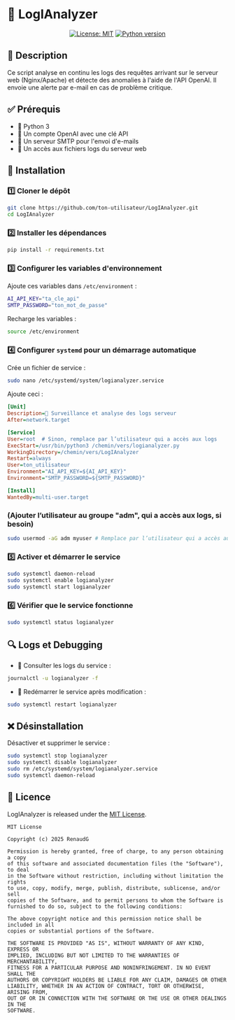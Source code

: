 # 🚀 LogIAnalyzer

<p align="center">
  <a href="https://github.com/renaudgweb/LogIAnalyzer/blob/main/LICENSE"><img src="https://img.shields.io/badge/License-MIT-blue.svg" alt="License: MIT"></a>
  <a href="https://www.python.org/downloads/"><img src="https://img.shields.io/badge/python-3.10+-blue.svg" alt="Python version"></a>
</p>

## 📌 Description
Ce script analyse en continu les logs des requêtes arrivant sur le serveur web (Nginx/Apache) et détecte des anomalies à l'aide de l'API OpenAI. Il envoie une alerte par e-mail en cas de problème critique.

## ✅ Prérequis
- 🐍 Python 3
- 🔑 Un compte OpenAI avec une clé API
- 📧 Un serveur SMTP pour l'envoi d'e-mails
- 📂 Un accès aux fichiers logs du serveur web

## 🔧 Installation

### 1️⃣ Cloner le dépôt
```bash
git clone https://github.com/ton-utilisateur/LogIAnalyzer.git
cd LogIAnalyzer
```

### 2️⃣ Installer les dépendances
```bash
pip install -r requirements.txt
```

### 3️⃣ Configurer les variables d'environnement
Ajoute ces variables dans `/etc/environment` :
```bash
AI_API_KEY="ta_cle_api"
SMTP_PASSWORD="ton_mot_de_passe"
```
Recharge les variables :
```bash
source /etc/environment
```

### 4️⃣ Configurer `systemd` pour un démarrage automatique
Crée un fichier de service :
```bash
sudo nano /etc/systemd/system/logianalyzer.service
```
Ajoute ceci :
```ini
[Unit]
Description=🚀 Surveillance et analyse des logs serveur
After=network.target

[Service]
User=root  # Sinon, remplace par l’utilisateur qui a accès aux logs
ExecStart=/usr/bin/python3 /chemin/vers/logianalyzer.py
WorkingDirectory=/chemin/vers/LogIAnalyzer
Restart=always
User=ton_utilisateur
Environment="AI_API_KEY=${AI_API_KEY}"
Environment="SMTP_PASSWORD=${SMTP_PASSWORD}"

[Install]
WantedBy=multi-user.target
```

### (Ajouter l’utilisateur au groupe "adm", qui a accès aux logs, si besoin)
```bash
sudo usermod -aG adm myuser # Remplace par l’utilisateur qui a accès aux logs
```

### 5️⃣ Activer et démarrer le service
```bash
sudo systemctl daemon-reload
sudo systemctl enable logianalyzer
sudo systemctl start logianalyzer
```

### 6️⃣ Vérifier que le service fonctionne
```bash
sudo systemctl status logianalyzer
```

## 🔍 Logs et Debugging
- 📜 Consulter les logs du service :
```bash
journalctl -u logianalyzer -f
```
- 🔄 Redémarrer le service après modification :
```bash
sudo systemctl restart logianalyzer
```

## ❌ Désinstallation
Désactiver et supprimer le service :
```bash
sudo systemctl stop logianalyzer
sudo systemctl disable logianalyzer
sudo rm /etc/systemd/system/logianalyzer.service
sudo systemctl daemon-reload
```

## 📜 Licence

LogIAnalyzer is released under the [MIT License](LICENSE).

```
MIT License

Copyright (c) 2025 RenaudG

Permission is hereby granted, free of charge, to any person obtaining a copy
of this software and associated documentation files (the "Software"), to deal
in the Software without restriction, including without limitation the rights
to use, copy, modify, merge, publish, distribute, sublicense, and/or sell
copies of the Software, and to permit persons to whom the Software is
furnished to do so, subject to the following conditions:

The above copyright notice and this permission notice shall be included in all
copies or substantial portions of the Software.

THE SOFTWARE IS PROVIDED "AS IS", WITHOUT WARRANTY OF ANY KIND, EXPRESS OR
IMPLIED, INCLUDING BUT NOT LIMITED TO THE WARRANTIES OF MERCHANTABILITY,
FITNESS FOR A PARTICULAR PURPOSE AND NONINFRINGEMENT. IN NO EVENT SHALL THE
AUTHORS OR COPYRIGHT HOLDERS BE LIABLE FOR ANY CLAIM, DAMAGES OR OTHER
LIABILITY, WHETHER IN AN ACTION OF CONTRACT, TORT OR OTHERWISE, ARISING FROM,
OUT OF OR IN CONNECTION WITH THE SOFTWARE OR THE USE OR OTHER DEALINGS IN THE
SOFTWARE.
```

